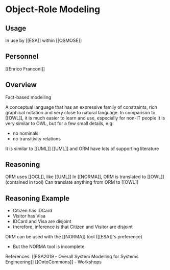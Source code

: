 # Object-Role Modeling

## Usage
In use by [[ESA]] within [[OSMOSE]]


## Personnel
[[Enrico Franconi]]

## Overview
Fact-based modelling

A conceptual language that has an expressive family of constraints, rich graphical notation and very close to natural language.
In comparison to [[OWL]], it is much easier to learn and use, especially for non-IT people
It is very similar to OWL, but for a few small details, e.g:
 - no nominals
 - no transitivity relations

It is similar to [[UML]]
[[UML]] and ORM have lots of supporting literature


## Reasoning
ORM uses [[OCL]], like [[UML]]
In [[NORMA]], ORM is translated to [[OWL]] (contained in tool)
Can translate anything from ORM to [[OWL]]


## Reasoning Example
 - Citizen has IDCard
 - Visitor has Visa
 - IDCard and Visa are disjoint
 - therefore, inference is that Citizen and Visitor are disjoint



ORM can be used with the [[NORMA]] tool ([[ESA]]'s preference)
- But the NORMA tool is incomplete


References:
[[ESA2019 - Overall System Modelling for Systems Engineering]]
[[OntoCommons]] - Workshops
